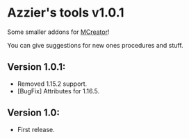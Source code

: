 # Azzier's tools v1.0.1
Some smaller addons for [MCreator](https://mcreator.net/)!

You can give suggestions for new ones procedures and stuff. 

## Version 1.0.1:
- Removed 1.15.2 support. 
- [BugFix] Attributes for 1.16.5.

## Version 1.0:
- First release. 
